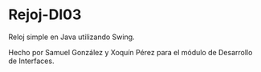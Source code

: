 # Rejoj-DI03
Reloj simple en Java utilizando Swing.

Hecho por Samuel González y Xoquín Pérez para el módulo de Desarrollo de Interfaces.
